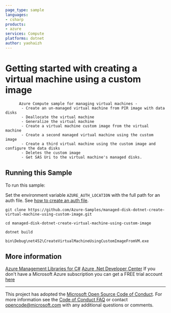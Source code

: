 ```yaml
---
page_type: sample
languages:
- csharp
products:
- azure
services: Compute
platforms: dotnet
author: yaohaizh
---
```


# Getting started with creating a virtual machine using a custom image #

          Azure Compute sample for managing virtual machines -
           - Create an un-managed virtual machine from PIR image with data disks
           - Deallocate the virtual machine
           - Generalize the virtual machine
           - Create a virtual machine custom image from the virtual machine
           - Create a second managed virtual machine using the custom image
           - Create a third virtual machine using the custom image and configure the data disks
           - Deletes the custom image
           - Get SAS Uri to the virtual machine's managed disks.


## Running this Sample ##

To run this sample:

Set the environment variable `AZURE_AUTH_LOCATION` with the full path for an auth file. See [how to create an auth file](https://github.com/Azure/azure-libraries-for-net/blob/master/AUTH.md).

    git clone https://github.com/Azure-Samples/managed-disk-dotnet-create-virtual-machine-using-custom-image.git

    cd managed-disk-dotnet-create-virtual-machine-using-custom-image

    dotnet build

    bin\Debug\net452\CreateVirtualMachineUsingCustomImageFromVM.exe

## More information ##

[Azure Management Libraries for C#](https://github.com/Azure/azure-sdk-for-net/tree/Fluent)
[Azure .Net Developer Center](https://azure.microsoft.com/en-us/develop/net/)
If you don't have a Microsoft Azure subscription you can get a FREE trial account [here](http://go.microsoft.com/fwlink/?LinkId=330212)

---

This project has adopted the [Microsoft Open Source Code of Conduct](https://opensource.microsoft.com/codeofconduct/). For more information see the [Code of Conduct FAQ](https://opensource.microsoft.com/codeofconduct/faq/) or contact [opencode@microsoft.com](mailto:opencode@microsoft.com) with any additional questions or comments.